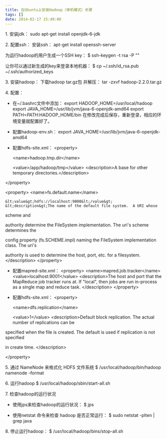 ```yaml
---
title: 在Ubuntu上安装Hadoop（单机模式）步骤
tags: []
date: 2014-02-17 15:49:00
---
```


1\. 安装jdk：
sudo apt-get install openjdk-6-jdk

2\. 配置ssh：
安装ssh：
apt-get install openssh-server

为运行hadoop的用户生成一个SSH key：
$ ssh-keygen -t rsa -P ""

让你可以通过新生成的key来登录本地机器：
$ cp ~/.ssh/id_rsa.pub ~/.ssh/authorized_keys

3\. 安装hadoop：
下载hadoop tar.gz包
并解压：
tar -zxvf hadoop-2.2.0.tar.gz

4\. 配置：
- 在~/.bashrc文件中添加：
export HADOOP_HOME=/usr/local/hadoop
export JAVA_HOME=/usr/lib/jvm/java-6-openjdk-amd64
export PATH=$PATH:$HADOOP_HOME/bin
在修改完成后保存，重新登录，相应的环境变量就配置好了。

- 配置hadoop-env.sh：
export JAVA_HOME=/usr/lib/jvm/java-6-openjdk-amd64

- 配置hdfs-site.xml：
&lt;property&gt;

	&lt;name&gt;hadoop.tmp.dir&lt;/name&gt;

	&lt;value&gt;/app/hadoop/tmp&lt;/value&gt;
	&lt;description&gt;A base for other temporary directories.&lt;/description&gt;

&lt;/property&gt;

&lt;property&gt;
	&lt;name&gt;fs.default.name&lt;/name&gt;

	&lt;value&gt;hdfs://localhost:9000&lt;/value&gt;
	&lt;description&gt;The name of the default file system.  A URI whose
  scheme and 

authority determine the FileSystem implementation.  The
  uri's scheme determines the 

config property (fs.SCHEME.impl) naming
  the FileSystem implementation class.  The uri's 

authority is used to
  determine the host, port, etc. for a filesystem.&lt;/description&gt;
&lt;/property&gt;

- 配置mapred-site.xml：
&lt;property&gt;
  &lt;name&gt;mapred.job.tracker&lt;/name&gt;
  &lt;value&gt;localhost:9001&lt;/value&gt;
  &lt;description&gt;The host and port that the MapReduce job tracker runs
  at.  If "local", then jobs are run in-process as a single map
  and reduce task.
  &lt;/description&gt;
&lt;/property&gt;

- 配置hdfs-site.xml：
&lt;property&gt;

	&lt;name&gt;dfs.replication&lt;/name&gt;

	&lt;value&gt;1&lt;/value&gt;
	&lt;description&gt;Default block replication.
  The actual number of replications can be 

specified when the file is created.
  The default is used if replication is not specified 

in create time.
  &lt;/description&gt;

&lt;/property&gt;

5\. 通过 NameNode 来格式化 HDFS 文件系统
$ /usr/local/hadoop/bin/hadoop namenode -format

6\. 运行hadoop
$ /usr/local/hadoop/sbin/start-all.sh

7\. 检查hadoop的运行状况
- 使用jps来检查hadoop的运行状况：
$ jps

- 使用netstat 命令来检查 hadoop 是否正常运行：
$ sudo netstat -plten | grep java

8\. 停止运行hadoop：
$ /usr/local/hadoop/bins/stop-all.sh
